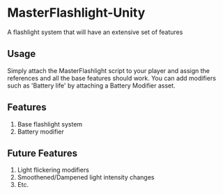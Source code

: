 # MasterFlashlight-Unity
A flashlight system that will have an extensive set of features

## Usage
Simply attach the MasterFlashlight script to your player and assign the references and all the base features should work.
You can add modifiers such as 'Battery life' by attaching a Battery Modifier asset.

## Features
1) Base flashlight system
2) Battery modifier

## Future Features
1) Light flickering modifiers
2) Smoothened/Dampened light intensity changes
3) Etc.
